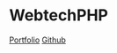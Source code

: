 # WebtechPHP
<a href="https://www.sabalmaharjan.com.np">Portfolio</a>
<a href="https://github.com/sanketbodke" target="blank"> Github</a>
